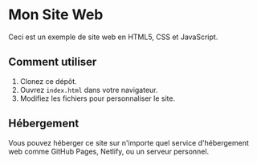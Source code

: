 # Mon Site Web

Ceci est un exemple de site web en HTML5, CSS et JavaScript.

## Comment utiliser

1. Clonez ce dépôt.
2. Ouvrez `index.html` dans votre navigateur.
3. Modifiez les fichiers pour personnaliser le site.

## Hébergement

Vous pouvez héberger ce site sur n'importe quel service d'hébergement web comme GitHub Pages, Netlify, ou un serveur personnel.